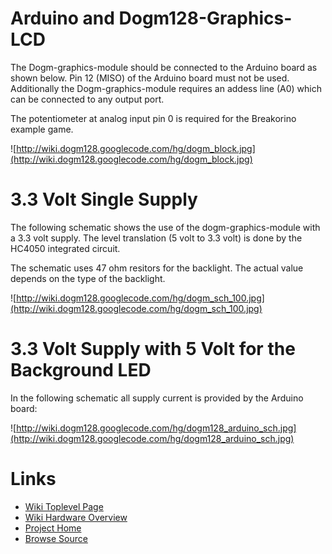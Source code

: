 

# Arduino and Dogm128-Graphics-LCD

The Dogm-graphics-module should be connected to the Arduino board as shown below.
Pin 12 (MISO) of the Arduino board must not be used. Additionally the Dogm-graphics-module requires an addess line (A0) which can be connected to any output port.

The potentiometer at analog input pin 0 is required for the Breakorino example game.

![http://wiki.dogm128.googlecode.com/hg/dogm_block.jpg](http://wiki.dogm128.googlecode.com/hg/dogm_block.jpg)

# 3.3 Volt Single Supply

The following schematic shows the use of the dogm-graphics-module with a 3.3 volt supply.
The level translation (5 volt to 3.3 volt) is done by the HC4050 integrated circuit.

The schematic uses 47 ohm resitors for the backlight. The actual value depends on the type of the backlight.

![http://wiki.dogm128.googlecode.com/hg/dogm_sch_100.jpg](http://wiki.dogm128.googlecode.com/hg/dogm_sch_100.jpg)

# 3.3 Volt Supply with 5 Volt for the Background LED

In the following schematic all supply current is provided by the Arduino board:

![http://wiki.dogm128.googlecode.com/hg/dogm128_arduino_sch.jpg](http://wiki.dogm128.googlecode.com/hg/dogm128_arduino_sch.jpg)


# Links

  * [Wiki Toplevel Page](dogm128.md)
  * [Wiki Hardware Overview](hardware.md)
  * [Project Home](http://code.google.com/p/dogm128/)
  * [Browse Source](http://code.google.com/p/dogm128/source/browse/)